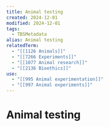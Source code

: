 ```yaml
---
title: Animal testing
created: 2024-12-01
modified: 2024-12-01
tags:
  - TBSMetadata
alias: Animal testing
relatedTerm:
  - "[[1126 Animals]]"
  - "[[7266 Experiments]]"
  - "[[1077 Animal research]]"
  - "[[2136 Bioethics]]"
use:
  - "[[995 Animal experimentation]]"
  - "[[997 Animal experiments]]"
---
```

# Animal testing

